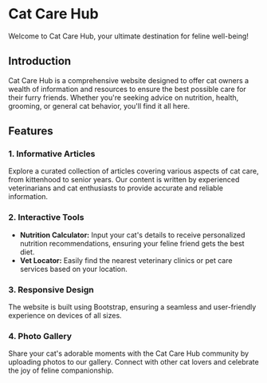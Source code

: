 # Cat Care Hub

Welcome to Cat Care Hub, your ultimate destination for feline well-being!

## Introduction

Cat Care Hub is a comprehensive website designed to offer cat owners a wealth of information and resources to ensure the best possible care for their furry friends. Whether you're seeking advice on nutrition, health, grooming, or general cat behavior, you'll find it all here.

## Features

### 1. Informative Articles

Explore a curated collection of articles covering various aspects of cat care, from kittenhood to senior years. Our content is written by experienced veterinarians and cat enthusiasts to provide accurate and reliable information.

### 2. Interactive Tools

- **Nutrition Calculator:** Input your cat's details to receive personalized nutrition recommendations, ensuring your feline friend gets the best diet.
- **Vet Locator:** Easily find the nearest veterinary clinics or pet care services based on your location.

### 3. Responsive Design

The website is built using Bootstrap, ensuring a seamless and user-friendly experience on devices of all sizes.

### 4. Photo Gallery

Share your cat's adorable moments with the Cat Care Hub community by uploading photos to our gallery. Connect with other cat lovers and celebrate the joy of feline companionship.


